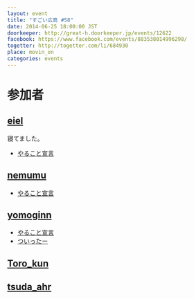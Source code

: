 ```yaml
---
layout: event
title: "すごい広島 #58"
date: 2014-06-25 18:00:00 JST
doorkeeper: http://great-h.doorkeeper.jp/events/12622
facebook: https://www.facebook.com/events/883538014996298/
togetter: http://togetter.com/li/684930
place: movin_on
categories: events
---
```


# 参加者


## [eiel](http://eiel.info/)

寝てました。

* [やること宣言](https://github.com/great-h/great-h.github.io/issues/1040)


## [nemumu](https://github.com/nemumu)

* [やること宣言](https://github.com/great-h/great-h.github.io/issues/1044)


## [yomoginn](https://github.com/yomoginn)

* [やること宣言](https://github.com/great-h/great-h.github.io/issues/1039)
* [ついったー](https://twitter.com/moriyomogi/status/481784264787116032)

## [Toro_kun](https://twitter.com/Toro_kun)


## [tsuda_ahr](http://twitter.com/tsuda_ahr)
